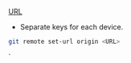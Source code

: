 [URL](https://zenn.dev/taroosg/articles/20241128185741-7ff336de9ad0c2)

* Separate keys for each device.

```bash
git remote set-url origin <URL>
```
`
